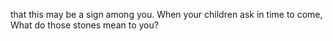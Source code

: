 that this may be a sign among you. When your children ask in time to come, What do those stones mean to you?
